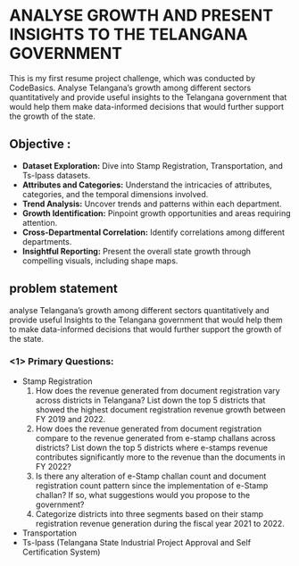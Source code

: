 # ANALYSE GROWTH AND PRESENT INSIGHTS TO THE TELANGANA GOVERNMENT
 This is my first resume project challenge, which was conducted by CodeBasics. Analyse Telangana’s growth among different sectors quantitatively and provide useful insights to the Telangana government that would help them make data-informed decisions that would further support the growth of the state.
 
## Objective : 
- **Dataset Exploration:** Dive into Stamp Registration, Transportation, and Ts-Ipass datasets.  
- **Attributes and Categories:** Understand the intricacies of attributes, categories, and the temporal dimensions involved.  
- **Trend Analysis:** Uncover trends and patterns within each department.  
- **Growth Identification:** Pinpoint growth opportunities and areas requiring attention.  
- **Cross-Departmental Correlation:** Identify correlations among different departments.  
- **Insightful Reporting:** Present the overall state growth through compelling visuals, including shape maps.

 
## problem statement
analyse Telangana’s growth among different sectors quantitatively and provide useful Insights to the Telangana government that would help them to make data-informed decisions that would further support the growth of the state.
### <1> Primary Questions:
- Stamp Registration
  1) How does the revenue generated from document registration vary across districts in Telangana?  List down the top 5 districts that showed the highest document registration revenue growth between FY 2019 and 2022.
  2) How does the revenue generated from document registration compare to the revenue generated from e-stamp challans across districts? List down the top 5 districts where e-stamps revenue contributes significantly more to the revenue than the documents in FY 2022?
  3)  Is there any alteration of e-Stamp challan count and document registration count pattern since the implementation of e-Stamp challan? If so, what suggestions would you propose to the government?
  4)  Categorize districts into three segments based on their stamp registration revenue generation during the fiscal year 2021 to 2022.
- Transportation
- Ts-Ipass (Telangana State Industrial Project Approval and Self Certification System) 




 
